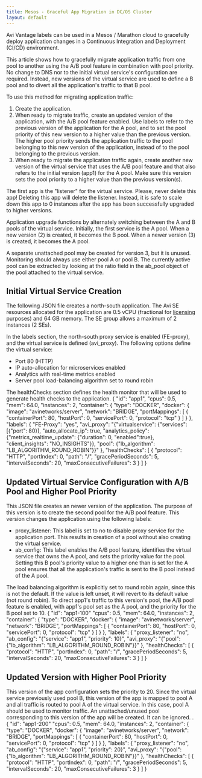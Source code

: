 ```yaml
---
title: Mesos - Graceful App Migration in DC/OS Cluster
layout: default
---
```

Avi Vantage labels can be used in a Mesos / Marathon cloud to gracefully deploy application changes in a Continuous Integration and Deployment (CI/CD) environment.

This article shows how to gracefully migrate application traffic from one pool to another using the A/B pool feature in combination with pool priority. No change to DNS nor to the initial virtual service's configuration are required. Instead, new versions of the virtual service are used to define a B pool and to divert all the application's traffic to that B pool.

To use this method for migrating application traffic:

1. Create the application.
1. When ready to migrate traffic, create an updated version of the application, with the A/B pool feature enabled. Use labels to refer to the previous version of the application for the A pool, and to set the pool priority of this new version to a higher value than the previous version. The higher pool priority sends the application traffic to the pool belonging to this new version of the application, instead of to the pool belonging to the previous version.
1. When ready to migrate the application traffic again, create another new version of the virtual service that uses the A/B pool feature and that also refers to the initial version (app1) for the A pool. Make sure this version sets the pool priority to a higher value than the previous version(s).

The first app is the "listener" for the virtual service. Please, never delete this app! Deleting this app will delete the listener. Instead, it is safe to scale down this app to 0 instances after the app has been successfully upgraded to higher versions.

Application upgrade functions by alternately switching between the A and B pools of the virtual service. Initially, the first service is the A pool. When a new version (2) is created, it becomes the B pool. When a newer version (3) is created, it becomes the A pool.

A separate unattached pool may be created for version 3, but it is unused. Monitoring should always use either pool A or pool B. The currently active pool can be extracted by looking at the ratio field in the ab_pool object of the pool attached to the virtual service.

## Initial Virtual Service Creation

The following JSON file creates a north-south application. The Avi SE resources allocated for the application are 0.5 vCPU (fractional for <a href="/terms-of-avi-vantage-license/">licensing</a> purposes) and 64 GB memory. The SE group allows a maximum of 2 instances (2 SEs).

In the labels section, the north-south proxy service is enabled (FE-proxy), and the virtual service is defined (avi_proxy). The following options define the virtual service:

* Port 80 (HTTP)
* IP auto-allocation for microservices enabled
* Analytics with real-time metrics enabled
* Server pool load-balancing algorithm set to round robin

The healthChecks section defines the health monitor that will be used to generate health checks to the application.
{ "id": "app1", "cpus": 0.5, "mem": 64.0, "instances": 2, "container": { "type": "DOCKER", "docker": { "image": "avinetworks/server", "network": "BRIDGE", "portMappings": [ { "containerPort": 80, "hostPort": 0, "servicePort": 0, "protocol": "tcp" } ] } }, "labels": { "FE-Proxy": "yes", "avi_proxy": "{\"virtualservice\": {\"services\": [{\"port\": 80}], \"auto_allocate_ip\": true, \"analytics_policy\": {\"metrics_realtime_update\": {\"duration\": 0, \"enabled\":true}, \"client_insights\": \"NO_INSIGHTS\"}}, \"pool\": {\"lb_algorithm\": \"LB_ALGORITHM_ROUND_ROBIN\"}}" }, "healthChecks": [ { "protocol": "HTTP", "portIndex": 0, "path": "/", "gracePeriodSeconds": 5, "intervalSeconds": 20, "maxConsecutiveFailures": 3 } ] }

## Updated Virtual Service Configuration with A/B Pool and Higher Pool Priority

This JSON file creates an newer version of the application. The purpose of this version is to create the second pool for the A/B pool feature. This version changes the application using the following labels:

* proxy_listener: This label is set to no to disable proxy service for the application port. This results in creation of a pool without also creating the virtual service.
* ab_config: This label enables the A/B pool feature, identifies the virtual service that owns the A pool, and sets the priority value for the pool. Setting this B pool's priority value to a higher one than is set for the A pool ensures that all the application's traffic is sent to the B pool instead of the A pool.

The load balancing algorithm is explicitly set to round robin again, since this is not the default. If the value is left unset, it will revert to its default value (not round robin). To direct app1's traffic to this version's pool, the A/B pool feature is enabled, with app1's pool set as the A pool, and the priority for the B pool set to 10.
{ "id": "app1-100" "cpus": 0.5, "mem": 64.0, "instances": 2, "container": { "type": "DOCKER", "docker": { "image": "avinetworks/server", "network": "BRIDGE", "portMappings": [ { "containerPort": 80, "hostPort": 0, "servicePort": 0, "protocol": "tcp" } ] } }, "labels": { "proxy_listener": "no", "ab_config": "{\"service\": \"app1\", \"priority\": 10}", "avi_proxy": "{\"pool\": {\"lb_algorithm\": \"LB_ALGORITHM_ROUND_ROBIN\"}}" }, "healthChecks": [ { "protocol": "HTTP", "portIndex": 0, "path": "/", "gracePeriodSeconds": 5, "intervalSeconds": 20, "maxConsecutiveFailures": 3 } ] }

## Updated Version with Higher Pool Priority

This version of the app configuration sets the priority to 20. Since the virtual service previously used pool B, this version of the app is mapped to pool A and all traffic is routed to pool A of the virtual service. In this case, pool A should be used to monitor traffic. An unattached/unused pool corresponding to this version of the app will be created. It can be ignored.
.
{ "id": "app1-200" "cpus": 0.5, "mem": 64.0, "instances": 2, "container": { "type": "DOCKER", "docker": { "image": "avinetworks/server", "network": "BRIDGE", "portMappings": [ { "containerPort": 80, "hostPort": 0, "servicePort": 0, "protocol": "tcp" } ] } }, "labels": { "proxy_listener": "no", "ab_config": "{\"service\": \"app1\", \"priority\": 20}", "avi_proxy": "{\"pool\": {\"lb_algorithm\": \"LB_ALGORITHM_ROUND_ROBIN\"}}" }, "healthChecks": [ { "protocol": "HTTP", "portIndex": 0, "path": "/", "gracePeriodSeconds": 5, "intervalSeconds": 20, "maxConsecutiveFailures": 3 } ] }